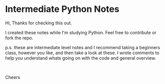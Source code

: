 # Intermediate Python Notes


Hi, Thanks for checking this out.

I created these notes while I'm studying Python. Feel free to contribute or fork the repo.

p.s. these are intermediate level notes and I recommend taking a beginners class, however you like, and then take a look at these. I wrote comments to help you understand whats going on with the code and general overview.


<br/>

Cheers
